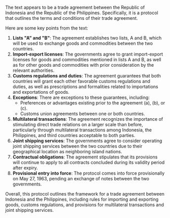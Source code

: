The text appears to be a trade agreement between the Republic of Indonesia and the Republic of the Philippines. Specifically, it is a protocol that outlines the terms and conditions of their trade agreement.

Here are some key points from the text:

1. **Lists "A" and "B"**: The agreement establishes two lists, A and B, which will be used to exchange goods and commodities between the two countries.
2. **Import-export licenses**: The governments agree to grant import-export licenses for goods and commodities mentioned in lists A and B, as well as for other goods and commodities with prior consideration by the relevant authorities.
3. **Customs regulations and duties**: The agreement guarantees that both countries will grant each other favorable customs regulations and duties, as well as prescriptions and formalities related to importations and exportations of goods.
4. **Exceptions**: There are exceptions to these guarantees, including:
	* Preferences or advantages existing prior to the agreement (a), (b), or (c).
	* Customs union agreements between one or both countries.
5. **Multilateral transactions**: The agreement recognizes the importance of stimulating direct trade relations on a larger scale than before, particularly through multilateral transactions among Indonesia, the Philippines, and third countries acceptable to both parties.
6. **Joint shipping services**: The governments agree to consider operating joint shipping services between the two countries due to their geographical location as neighboring island nations.
7. **Contractual obligations**: The agreement stipulates that its provisions will continue to apply to all contracts concluded during its validity period after expiry.
8. **Provisional entry into force**: The protocol comes into force provisionally on May 27, 1963, pending an exchange of notes between the two governments.

Overall, this protocol outlines the framework for a trade agreement between Indonesia and the Philippines, including rules for importing and exporting goods, customs regulations, and provisions for multilateral transactions and joint shipping services.